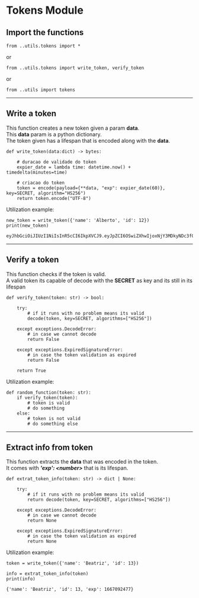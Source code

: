 # Tokens Module

## Import the functions
```
from ..utils.tokens import *
```
or
```
from ..utils.tokens import write_token, verify_token
```
or
```
from ..utils import tokens
```
___
## Write a token
This function creates a new token given a param **data**.\
This **data** param is a python dictionary.\
The token given has a lifespan that is encoded along with the **data**.
```
def write_token(data:dict) -> bytes:

    # duracao de validade do token
    expier_date = lambda time: datetime.now() + timedelta(minutes=time)
    
    # criacao do token
    token = encode(payload={**data, "exp": expier_date(60)}, key=SECRET, algorithm="HS256")
    return token.encode("UTF-8")
```

Utilization example:
```
new_token = write_token({'name': 'Alberto', 'id': 12})
print(new_token)
```
```
eyJhbGciOiJIUzI1NiIsInR5cCI6IkpXVCJ9.eyJpZCI6OSwiZXhwIjoxNjY3MDkyNDc3fQ.c9lW_dInXXFCyavsK7rkmRk54AN1ebmIw6TO32HiHd4
```
___
## Verify a token
This function checks if the token is valid.\
A valid token its capable of decode with the **SECRET** as key
and its still in its lifespan
```
def verify_token(token: str) -> bool:
    
	try:
        # if it runs with no problem means its valid
        decode(token, key=SECRET, algorithms=["HS256"])

    except exceptions.DecodeError:
        # in case we cannot decode
        return False

    except exceptions.ExpiredSignatureError:
        # in case the token validation as expired
        return False
    
    return True
```
Utilization example:
```
def random_function(token: str):
	if verify_token(token):
		# token is valid
		# do something
	else:
		# token is not valid
		# do something else
```
___
## Extract info from token
This function extracts the **data** that was encoded in the token.\
It comes with ***'exp': \<number\>*** that is its lifespan.
```
def extrat_token_info(token: str) -> dict | None:

    try:
        # if it runs with no problem means its valid
        return decode(token, key=SECRET, algorithms=["HS256"])

    except exceptions.DecodeError:
        # in case we cannot decode
        return None

    except exceptions.ExpiredSignatureError:
        # in case the token validation as expired
        return None
```
Utilization example:
```
token = write_token({'name': 'Beatriz', 'id': 13})

info = extrat_token_info(token)
print(info)
```
```
{'name': 'Beatriz', 'id': 13, 'exp': 1667092477}
```
